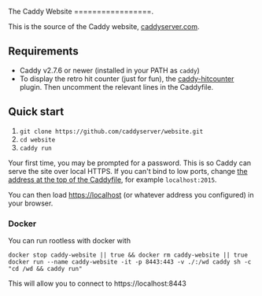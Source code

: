 The Caddy Website
=================.

This is the source of the Caddy website, [caddyserver.com](https://caddyserver.com).


## Requirements

- Caddy v2.7.6 or newer (installed in your PATH as `caddy`)
- To display the retro hit counter (just for fun), the [caddy-hitcounter](https://github.com/mholt/caddy-hitcounter) plugin. Then uncomment the relevant lines in the Caddyfile.


## Quick start

1. `git clone https://github.com/caddyserver/website.git`
2. `cd website`
3. `caddy run`

Your first time, you may be prompted for a password. This is so Caddy can serve the site over local HTTPS. If you can't bind to low ports, change [the address at the top of the Caddyfile](https://github.com/caddyserver/website/blob/master/Caddyfile#L1), for example `localhost:2015`.

You can then load [https://localhost](https://localhost) (or whatever address you configured) in your browser.

### Docker

You can run rootless with docker with
```
docker stop caddy-website || true && docker rm caddy-website || true
docker run --name caddy-website -it -p 8443:443 -v ./:/wd caddy sh -c "cd /wd && caddy run"
```

This will allow you to connect to https://localhost:8443

